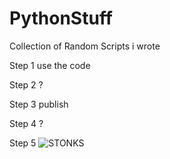 # PythonStuff
Collection of Random Scripts i wrote

Step 1 use the code

Step 2 ?

Step 3 publish

Step 4 ?

Step 5 
![STONKS](https://i.imgur.com/nSMXJ3N.png)
